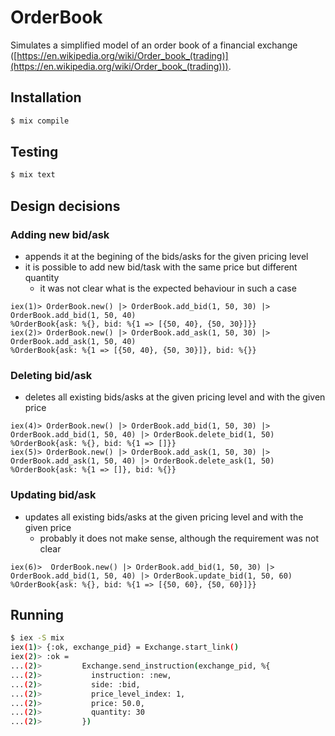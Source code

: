 # OrderBook

Simulates a simplified model of an order book of a financial exchange ([https://en.wikipedia.org/wiki/Order_book_(trading)](https://en.wikipedia.org/wiki/Order_book_(trading))).

## Installation

~~~bash
$ mix compile
~~~

## Testing

~~~bash
$ mix text
~~~

## Design decisions

### Adding new bid/ask

* appends it at the begining of the bids/asks for the given pricing level
* it is possible to add new bid/task with the same price but different quantity
  * it was not clear what is the expected behaviour in such a case

~~~iex
iex(1)> OrderBook.new() |> OrderBook.add_bid(1, 50, 30) |> OrderBook.add_bid(1, 50, 40)
%OrderBook{ask: %{}, bid: %{1 => [{50, 40}, {50, 30}]}}
iex(2)> OrderBook.new() |> OrderBook.add_ask(1, 50, 30) |> OrderBook.add_ask(1, 50, 40)
%OrderBook{ask: %{1 => [{50, 40}, {50, 30}]}, bid: %{}}
~~~

### Deleting bid/ask

* deletes all existing bids/asks at the given pricing level and with the given price

~~~iex
iex(4)> OrderBook.new() |> OrderBook.add_bid(1, 50, 30) |> OrderBook.add_bid(1, 50, 40) |> OrderBook.delete_bid(1, 50)
%OrderBook{ask: %{}, bid: %{1 => []}}
iex(5)> OrderBook.new() |> OrderBook.add_ask(1, 50, 30) |> OrderBook.add_ask(1, 50, 40) |> OrderBook.delete_ask(1, 50)
%OrderBook{ask: %{1 => []}, bid: %{}}
~~~

### Updating bid/ask

* updates all existing bids/asks at the given pricing level and with the given price
  * probably it does not make sense, although the requirement was not clear

~~~iex
iex(6)>  OrderBook.new() |> OrderBook.add_bid(1, 50, 30) |> OrderBook.add_bid(1, 50, 40) |> OrderBook.update_bid(1, 50, 60)
%OrderBook{ask: %{}, bid: %{1 => [{50, 60}, {50, 60}]}}
~~~

## Running

~~~bash
$ iex -S mix
iex(1)> {:ok, exchange_pid} = Exchange.start_link()
iex(2)> :ok =
...(2)>         Exchange.send_instruction(exchange_pid, %{
...(2)>           instruction: :new,
...(2)>           side: :bid,
...(2)>           price_level_index: 1,
...(2)>           price: 50.0,
...(2)>           quantity: 30
...(2)>         }) 
~~~